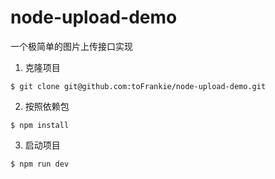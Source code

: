 # node-upload-demo

一个极简单的图片上传接口实现

1. 克隆项目
```
$ git clone git@github.com:toFrankie/node-upload-demo.git
```
2. 按照依赖包
```
$ npm install
```
3. 启动项目
```
$ npm run dev
```